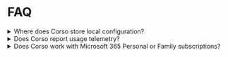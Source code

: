 # FAQ

<details>
    <summary>Where does Corso store local configuration?</summary>

Corso's local configuration is stored in a file named `.corso.toml` in your home directory. Corso can be pointed at
separate configuration files using the `--config-file` option.

</details>

<details>
    <summary>Does Corso report usage telemetry?</summary>

In order to better understand how people use Corso and to guide feature development, Corso supports reporting telemetry
metadata for basic information about installed versions and usage in a privacy-preserving manner. This includes a
generic description of most-commonly used backup operations and statistics on the duration and size of backups. No user
data is stored or transmitted during this process.

Telemetry reporting can be turned off by using the `--no-stats` flag. See the [Command Line Reference](../../cli/corso)
section for more information.

</details>

<details>
    <summary>Does Corso work with Microsoft 365 Personal or Family subscriptions?</summary>

Unfortunately, Corso leverages the Microsoft Graph API and that's only accessible to organizations with paid
subscriptions to Microsoft 365 (for example, Business, Enterprise, or Education plans).

</details>
